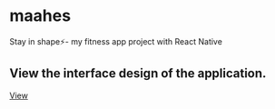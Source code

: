 # maahes

Stay in shape⚡- my fitness app project with React Native

## View the interface design of the application.

[View](https://www.figma.com/embed?embed_host=share&url=https%3A%2F%2Fwww.figma.com%2Ffile%2Fk7ljNDVsv4Lmuva2Wz32ko%2Fmaahes%3Ftype%3Ddesign%26node-id%3D0%253A1%26mode%3Ddesign%26t%3DS6VMTeUmsiPERKlK-1)